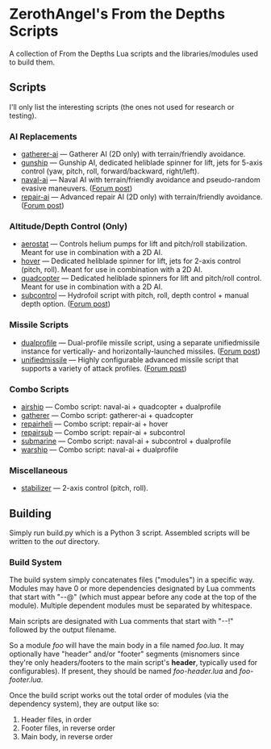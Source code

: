 # ZerothAngel's From the Depths Scripts #

A collection of From the Depths Lua scripts and the libraries/modules used to build them.

## Scripts ##

I'll only list the interesting scripts (the ones not used for research or testing).

### AI Replacements ###

  * [gatherer-ai](https://tyrannyofheaven.org/ZerothAngel/FtDScripts/gatherer-ai.lua) &mdash; Gatherer AI (2D only) with terrain/friendly avoidance.
  * [gunship](https://tyrannyofheaven.org/ZerothAngel/FtDScripts/gunship.lua) &mdash; Gunship AI, dedicated heliblade spinner for lift, jets for 5-axis control (yaw, pitch, roll, forward/backward, right/left).
  * [naval-ai](https://tyrannyofheaven.org/ZerothAngel/FtDScripts/naval-ai.lua) &mdash; Naval AI with terrain/friendly avoidance and pseudo-random evasive maneuvers. ([Forum post](http://www.fromthedepthsgame.com/forum/showthread.php?tid=20953))
  * [repair-ai](https://tyrannyofheaven.org/ZerothAngel/FtDScripts/repair-ai.lua) &mdash; Advanced repair AI (2D only) with terrain/friendly avoidance. ([Forum post](http://www.fromthedepthsgame.com/forum/showthread.php?tid=20998))

### Altitude/Depth Control (Only) ###

  * [aerostat](https://tyrannyofheaven.org/ZerothAngel/FtDScripts/aerostat.lua) &mdash; Controls helium pumps for lift and pitch/roll stabilization. Meant for use in combination with a 2D AI.
  * [hover](https://tyrannyofheaven.org/ZerothAngel/FtDScripts/hover.lua) &mdash; Dedicated heliblade spinner for lift, jets for 2-axis control (pitch, roll). Meant for use in combination with a 2D AI.
  * [quadcopter](https://tyrannyofheaven.org/ZerothAngel/FtDScripts/quadcopter.lua) &mdash; Dedicated heliblade spinners for lift and pitch/roll control. Meant for use in combination with a 2D AI.
  * [subcontrol](https://tyrannyofheaven.org/ZerothAngel/FtDScripts/subcontrol.lua) &mdash; Hydrofoil script with pitch, roll, depth control + manual depth option. ([Forum post](http://www.fromthedepthsgame.com/forum/showthread.php?tid=21908))

### Missile Scripts ###

  * [dualprofile](https://tyrannyofheaven.org/ZerothAngel/FtDScripts/dualprofile.lua) &mdash; Dual-profile missile script, using a separate unifiedmissile instance for vertically- and horizontally-launched missiles. ([Forum post](http://www.fromthedepthsgame.com/forum/showthread.php?tid=21639))
  * [unifiedmissile](https://tyrannyofheaven.org/ZerothAngel/FtDScripts/unifiedmissile.lua) &mdash; Highly configurable advanced missile script that supports a variety of attack profiles. ([Forum post](http://www.fromthedepthsgame.com/forum/showthread.php?tid=21639))

### Combo Scripts ###

  * [airship](https://tyrannyofheaven.org/ZerothAngel/FtDScripts/airship.lua) &mdash; Combo script: naval-ai + quadcopter + dualprofile
  * [gatherer](https://tyrannyofheaven.org/ZerothAngel/FtDScripts/gatherer.lua) &mdash; Combo script: gatherer-ai + quadcopter
  * [repairheli](https://tyrannyofheaven.org/ZerothAngel/FtDScripts/repairheli.lua) &mdash; Combo script: repair-ai + hover
  * [repairsub](https://tyrannyofheaven.org/ZerothAngel/FtDScripts/repairsub.lua) &mdash; Combo script: repair-ai + subcontrol
  * [submarine](https://tyrannyofheaven.org/ZerothAngel/FtDScripts/submarine.lua) &mdash; Combo script: naval-ai + subcontrol + dualprofile
  * [warship](https://tyrannyofheaven.org/ZerothAngel/FtDScripts/warship.lua) &mdash; Combo script: naval-ai + dualprofile

### Miscellaneous ###

  * [stabilizer](https://tyrannyofheaven.org/ZerothAngel/FtDScripts/stabilizer.lua) &mdash; 2-axis control (pitch, roll).

## Building ##

Simply run build.py which is a Python 3 script. Assembled scripts will be written to the *out* directory.

### Build System ###

The build system simply concatenates files ("modules") in a specific way. Modules may have 0 or more dependencies designated by Lua comments that start with "--@" (which must appear before any code at the top of the module). Multiple dependent modules must be separated by whitespace.

Main scripts are designated with Lua comments that start with "--!" followed by the output filename.

So a module *foo* will have the main body in a file named *foo.lua*. It may optionally have "header" and/or "footer" segments (misnomers since they're only headers/footers to the main script's **header**, typically used for configurables). If present, they should be named *foo-header.lua* and *foo-footer.lua*.

Once the build script works out the total order of modules (via the dependency system), they are output like so:

1. Header files, in order
2. Footer files, in reverse order
3. Main body, in reverse order
